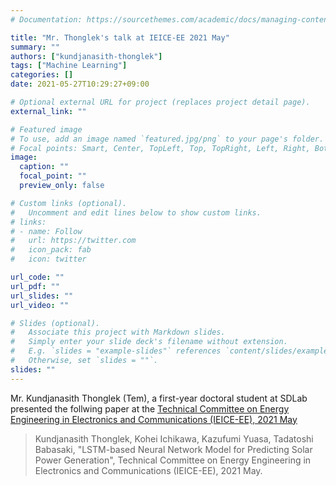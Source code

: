 ```yaml
---
# Documentation: https://sourcethemes.com/academic/docs/managing-content/

title: "Mr. Thonglek's talk at IEICE-EE 2021 May"
summary: ""
authors: ["kundjanasith-thonglek"]
tags: ["Machine Learning"]
categories: []
date: 2021-05-27T10:29:27+09:00

# Optional external URL for project (replaces project detail page).
external_link: ""

# Featured image
# To use, add an image named `featured.jpg/png` to your page's folder.
# Focal points: Smart, Center, TopLeft, Top, TopRight, Left, Right, BottomLeft, Bottom, BottomRight.
image:
  caption: ""
  focal_point: ""
  preview_only: false

# Custom links (optional).
#   Uncomment and edit lines below to show custom links.
# links:
# - name: Follow
#   url: https://twitter.com
#   icon_pack: fab
#   icon: twitter

url_code: ""
url_pdf: ""
url_slides: ""
url_video: ""

# Slides (optional).
#   Associate this project with Markdown slides.
#   Simply enter your slide deck's filename without extension.
#   E.g. `slides = "example-slides"` references `content/slides/example-slides.md`.
#   Otherwise, set `slides = ""`.
slides: ""
---
```


Mr. Kundjanasith Thonglek (Tem), a first-year doctoral student at SDLab presented the follwing paper at the [Technical Committee on Energy Engineering in Electronics and Communications (IEICE-EE), 2021 May](https://www.ieice.org/ken/program/index.php?tgs_regid=da7e1616e5f2257e688d8bf46f549def5a7a9e50dfa313bfb258a79e10aed93a&tgid=IEICE-EE&lang=eng)

> Kundjanasith Thonglek, Kohei Ichikawa, Kazufumi Yuasa, Tadatoshi Babasaki, "LSTM-based Neural Network Model for Predicting Solar Power Generation", Technical Committee on Energy Engineering in Electronics and Communications (IEICE-EE), 2021 May. 